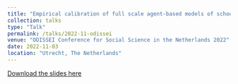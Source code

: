 ```yaml
---
title: "Empirical calibration of full scale agent-based models of school choice: computational challenges and model validation"
collection: talks
type: "Talk"
permalink: /talks/2022-11-odissei
venue: "ODISSEI Conference for Social Science in the Netherlands 2022"
date: 2022-11-03
location: "Utrecht, The Netherlands"
---
```


<!-- # School segregation is widely associated with existing inequalities and their reproduction. Although it has been studied for decades and using various methods/techniques, it still is a persistent problem in society. Currently employed methodologies often treat households on the micro-level as utility maximising individuals that decide in isolation or analyse macroscopic trends and correlations. However, these methodologies might miss important interactions within and between these levels. For example, parents rely on their social networks, observe current school compositions, school profiles, live in segregated neighbourhoods and are subject to institutional rules, hence they interact with each other and their environment. Simulation-based techniques, such as Agent-Based Models (ABM) provide a way to explicitly model these features and have shown promising results in other fields of science.
# Existing ABM of school choice are mostly based on theoretical rules and smaller scales, hence do not take the full scale of the city into account. On the other hand, currently used fully data driven methods, such as discrete choice analysis, do not consider the potentially complex interactions. Therefore, we present results of one of the first empirically calibrated ABM of school choice on the Amsterdam scale. However, key challenges of ABM are empirical calibration and validation of their simulated (household) behaviour. These are important for confidence in the model and could inform potential policy, but requires a lot of data and computation. Multiple runs are needed to grasp how sensitive the model is to its input parameters, to quantify uncertainty and analyse the impact of specific scenarios. We show some of the benefits of our modelling approach as well as some of the computational difficulties and existing challenges we encountered while modelling school segregation at the Amsterdam scale. -->

[Download the slides here](https://doi.org/10.5281/zenodo.7320018)
